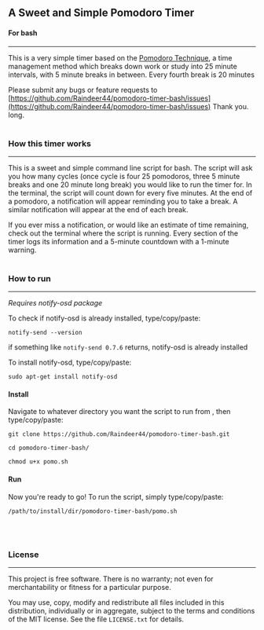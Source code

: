 ## A Sweet and Simple Pomodoro Timer
#### For bash
---
This is a very simple timer based on the [Pomodoro Technique](https://en.wikipedia.org/wiki/Pomodoro_Technique), a time management method which breaks down work or study into 25 minute intervals, with 5 minute breaks in between. Every fourth break is 20 minutes

Please submit any bugs or feature requests to [https://github.com/Raindeer44/pomodoro-timer-bash/issues](https://github.com/Raindeer44/pomodoro-timer-bash/issues) Thank you.
long.
<br>
<br>

### How this timer works
---
This is a sweet and simple command line script for bash. The script will ask you how many cycles (once cycle is four 25 pomodoros, three 5 minute breaks and one 20 minute long break) you would like to run the timer for. In the terminal, the script will count down for every five minutes. At the end of a pomodoro, a notification will appear reminding you to take a break. A similar notification will appear at the end of each break.

If you ever miss a notification, or would like an estimate of time remaining, check out the terminal where the script is running. Every section of the timer logs its information and a 5-minute countdown with a 1-minute warning.
<br>
<br>

### How to run
---
*Requires notify-osd package*

To check if notify-osd is already installed, type/copy/paste:

```
notify-send --version
```

if something like `notify-send 0.7.6` returns, notify-osd is already installed

To install notify-osd, type/copy/paste:

```
sudo apt-get install notify-osd
```

#### Install

Navigate to whatever directory you want the script to run from , then type/copy/paste:

```
git clone https://github.com/Raindeer44/pomodoro-timer-bash.git
```
```
cd pomodoro-timer-bash/
```
```
chmod u+x pomo.sh
```

#### Run

Now you're ready to go! To run the script, simply type/copy/paste:

```
/path/to/install/dir/pomodoro-timer-bash/pomo.sh
```

<br>
<br>

### License
---
This project is free software. There is no warranty; not even for merchantability or fitness for a particular purpose.

You may use, copy, modify and redistribute all files included in this distribution, individually or in aggregate, subject to the terms and conditions of the MIT license. See the file `LICENSE.txt` for details.
